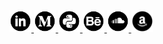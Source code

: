<a href="https://www.linkedin.com/in/fernando-celmer/" target="_blank">
	<img src="https://github.com/FernandoCelmer/FernandoCelmer/blob/master/img/icons/icon-linkedin.png" 
	alt="linkedin" class="w3-hover-opacity" width="35" height="35" title="Linkedin">
</a>

<a href="https://medium.com/@fernandocelmer" target="_blank">
	<img src="https://github.com/FernandoCelmer/FernandoCelmer/blob/master/img/icons/icon-medium.png" 
	alt="medium" class="w3-hover-opacity" width="35" height="35" title="Medium">
</a>

<a href="https://pypi.org/user/fernandocelmer/" target="_blank">
	<img src="https://github.com/FernandoCelmer/FernandoCelmer/blob/master/img/icons/icon-pypi.png"
	alt="website" class="w3-hover-opacity" width="35" height="35" 
	title="Pypi Python">
</a>

<a href="https://www.behance.net/fernandocelmer" target="_blank">
	<img src="https://github.com/FernandoCelmer/FernandoCelmer/blob/master/img/icons/icon-behance.png" 
	alt="behance" class="w3-hover-opacity" width="35" height="35" title="Behance">
</a>

<a href="https://soundcloud.com/fernandocelmer/tracks" target="_blank">
	<img src="https://github.com/FernandoCelmer/FernandoCelmer/blob/master/img/icons/icon-soundcloud.png" 
	alt="soundcloud" class="w3-hover-opacity" width="35" height="35" title="Soundcloud">
</a>
	
<a href="https://www.amazon.com.br/hz/wishlist/ls/3CELRK9GZN2Q2" target="_blank">
	<img src="https://github.com/FernandoCelmer/FernandoCelmer/blob/master/img/icons/icon-amazon.png?raw=true"
	alt="website" class="w3-hover-opacity" width="35" height="35" title="Give me a book">
</a>

